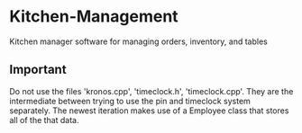 # Kitchen-Management
Kitchen manager software for managing orders, inventory, and tables

<h2>Important</h2>
Do not use the files 'kronos.cpp', 'timeclock.h', 'timeclock.cpp'. They are the intermediate between trying to use the pin and timeclock system separately. The newest iteration makes use of a Employee class that stores all of the that data.
